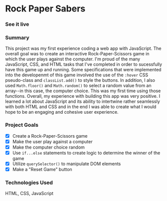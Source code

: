 # Rock Paper Sabers

<!-- <img src="public/assets/rpsFinalGif.gif"> -->

### See it live

<!-- http://steven-zambito-rock-paper-sabers.surge.sh/ -->

### Summary

This project was my first experience coding a web app with JavaScript. The overall goal was to create an interactive Rock-Paper-Scissors game in which the user plays against the computer. I'm proud of the many JavaScript, CSS, and HTML tasks that I've completed in order to sucessfully have this game up and running. Some specifications that were implemented into the developenmt of this game involved the use of the `:hover` CSS pseudo-class and `classList.add()` to style the buttons. In addition, I also used `Math.floor()` and `Math.random()` to select a random value from an array--in this case, the computer choice. This was my first time using those functions. Overall, my experience with building this app was very positive. I learned a lot about JavaScript and its ability to intertwine rather seamlessly with both HTML and CSS and in the end I was able to create what I would hope to be an engaging and cohesive user experience.

### Project Goals

- [x] Create a Rock-Paper-Scissors game
- [x] Make the user play against a computer
- [x] Make the computer choice random
- [x] Use `if...else` statements to create logic to determine the winner of the game
- [x] Utilize `querySelector()` to manipulate DOM elements
- [x] Make a "Reset Game" button

### Technologies Used

HTML, CSS, JavaScript
